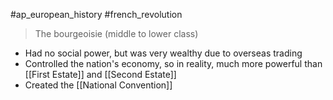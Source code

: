 #ap_european_history #french_revolution 

> The bourgeoisie (middle to lower class)

- Had no social power, but was very wealthy due to overseas trading
- Controlled the nation's economy, so in reality, much more powerful than [[First Estate]] and [[Second Estate]]
- Created the [[National Convention]]